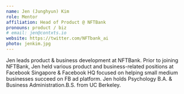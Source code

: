 ```yaml
---
name: Jen (Junghyun) Kim
role: Mentor
affiliation: Head of Product @ NFTBank
pronouns: product / biz
# email: jen@contxts.io
website: https://twitter.com/NFTbank_ai
photo: jenkim.jpg
---
```


Jen leads product & business development at NFTBank. Prior to joining NFTBank, Jen held various product and business-related positions at Facebook Singapore & Facebook HQ focused on helping small medium businesses succeed on FB ad platform. Jen holds Psychology B.A. & Business Administration.B.S. from UC Berkeley.
